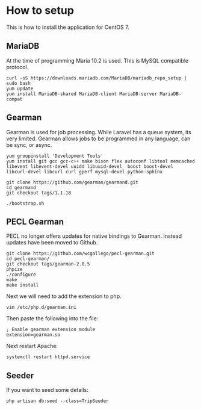 # How to setup

This is how to install the application for CentOS 7.

## MariaDB

At the time of programming Maria 10.2 is used. This is MySQL compatible protocol.

    curl -sS https://downloads.mariadb.com/MariaDB/mariadb_repo_setup | sudo bash
    yum update
    yum install MariaDB-shared MariaDB-client MariaDB-server MariaDB-compat
                               

## Gearman

Gearman is used for job processing. While Laravel has a queue system, its very limited. Gearman allows jobs to be programmed in any language, can be sync, or async.

    yum groupinstall 'Development Tools'
    yum install git gcc gcc-c++ make bison flex autoconf libtool memcached libevent libevent-devel uuidd libuuid-devel  boost boost-devel libcurl-devel libcurl curl gperf mysql-devel python-sphinx

    git clone https://github.com/gearman/gearmand.git
    cd gearmand
    git checkout tags/1.1.18
    
    ./bootstrap.sh
    
    
## PECL Gearman

PECL no longer offers updates for native bindings to Gearman. Instead updates have been moved to Github.

    git clone https://github.com/wcgallego/pecl-gearman.git
    cd pecl-gearman/
    git checkout tags/gearman-2.0.5
    phpize
    ./configure
    make
    make install
    
Next we will need to add the extension to php.

    vim /etc/php.d/gearman.ini
    
Then paste the following into the file:

    ; Enable gearman extension module
    extension=gearman.so 

Next restart Apache:

    systemctl restart httpd.service


## Seeder

If you want to seed some details:

    php artisan db:seed --class=TripSeeder

